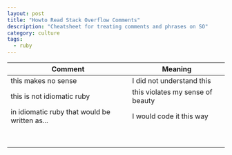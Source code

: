 ```yaml
---
layout: post
title: "Howto Read Stack Overflow Comments"
description: "Cheatsheet for treating comments and phrases on SO"
category: culture
tags:
  - ruby
---
```


|Comment|Meaning|
|-|-|
|this makes no sense|I did not understand this|
|this is not idiomatic ruby|this violates my sense of beauty|
|in idiomatic ruby that would be written as...|I would code it this way|
|||
|||
|||
|||
|||
|||
|||
|||
